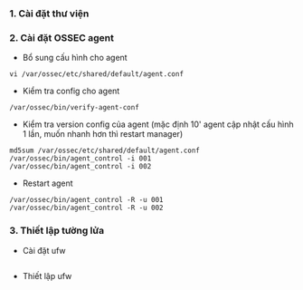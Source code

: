 ### 1. Cài đặt thư viện

### 2. Cài đặt OSSEC agent

* Bổ sung cấu hình cho agent

```
vi /var/ossec/etc/shared/default/agent.conf
```

* Kiểm tra config cho agent

```
/var/ossec/bin/verify-agent-conf
```

* Kiểm tra version config của agent \(mặc định 10' agent cập nhật cấu hình 1 lần, muốn nhanh hơn thì restart manager\)

```
md5sum /var/ossec/etc/shared/default/agent.conf
/var/ossec/bin/agent_control -i 001
/var/ossec/bin/agent_control -i 002
```

* Restart agent

```
/var/ossec/bin/agent_control -R -u 001
/var/ossec/bin/agent_control -R -u 002
```

### 3. Thiết lập tường lửa

* Cài đặt ufw

```

```

* Thiết lập ufw

```

```



